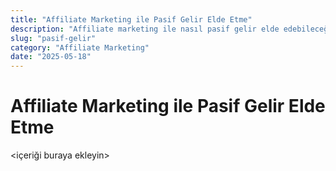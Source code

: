 ```yaml
---
title: "Affiliate Marketing ile Pasif Gelir Elde Etme"
description: "Affiliate marketing ile nasıl pasif gelir elde edebileceğinizi anlatıyoruz."
slug: "pasif-gelir"
category: "Affiliate Marketing"
date: "2025-05-18"
---
```


# Affiliate Marketing ile Pasif Gelir Elde Etme

<içeriği buraya ekleyin>
